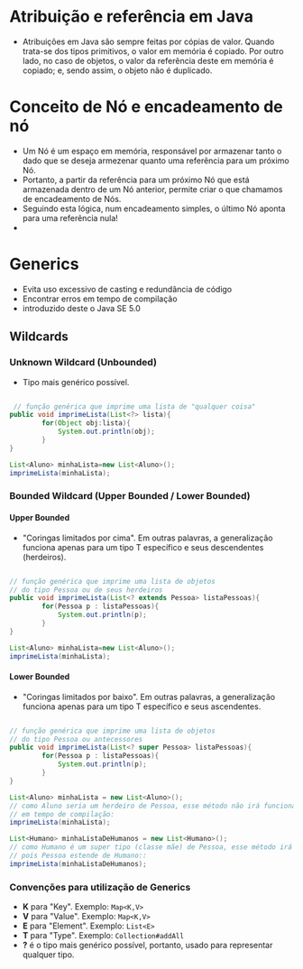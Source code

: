 # Atribuição e referência em Java

- Atribuições em Java são sempre feitas por cópias de valor. Quando trata-se dos tipos primitivos, o valor em memória é
  copiado. Por outro lado, no caso de objetos, o valor da referência deste em memória é copiado; e, sendo assim, o
  objeto não é duplicado.

# Conceito de Nó e encadeamento de nó

- Um Nó é um espaço em memória, responsável por armazenar tanto o dado que se deseja armezenar quanto uma referência
  para um próximo Nó.
- Portanto, a partir da referência para um próximo Nó que está armazenada dentro de um Nó anterior, permite criar o que
  chamamos de encadeamento de Nós.
- Seguindo esta lógica, num encadeamento simples, o último Nó aponta para uma referência nula!
-

# Generics

- Evita uso excessivo de casting e redundância de código
- Encontrar erros em tempo de compilação
- introduzido deste o Java SE 5.0

## Wildcards

### Unknown Wildcard (Unbounded)

- Tipo mais genérico possível.

```java

 // função genérica que imprime uma lista de "qualquer coisa"
public void imprimeLista(List<?> lista){
        for(Object obj:lista){
            System.out.println(obj);
        }
}

List<Aluno> minhaLista=new List<Aluno>();
imprimeLista(minhaLista);
```

### Bounded Wildcard (Upper Bounded / Lower Bounded)

#### Upper Bounded

- "Coringas limitados por cima". Em outras palavras, a generalização funciona apenas para um tipo T específico e seus
  descendentes (herdeiros).

```java

// função genérica que imprime uma lista de objetos
// do tipo Pessoa ou de seus herdeiros 
public void imprimeLista(List<? extends Pessoa> listaPessoas){
        for(Pessoa p : listaPessoas){
            System.out.println(p);
        }
}

List<Aluno> minhaLista=new List<Aluno>();
imprimeLista(minhaLista);
```

#### Lower Bounded

- "Coringas limitados por baixo". Em outras palavras, a generalização funciona apenas para um tipo T específico e seus
  ascendentes.

```java

// função genérica que imprime uma lista de objetos
// do tipo Pessoa ou antecessores
public void imprimeLista(List<? super Pessoa> listaPessoas){
        for(Pessoa p : listaPessoas){
            System.out.println(p);
        }
}

List<Aluno> minhaLista = new List<Aluno>();
// como Aluno seria um herdeiro de Pessoa, esse método não irá funcionar e apresentará erro
// em tempo de compilação: 
imprimeLista(minhaLista);

List<Humano> minhaListaDeHumanos = new List<Humano>();
// como Humano é um super tipo (classe mãe) de Pessoa, esse método irá funcionar normalmente,
// pois Pessoa estende de Humano:: 
imprimeLista(minhaListaDeHumanos); 
```

### Convenções para utilização de Generics

- **K** para "Key". Exemplo: ``Map<K,V>``
- **V** para "Value". Exemplo: ``Map<K,V>``
- **E** para "Element". Exemplo: ``List<E>``
- **T** para "Type". Exemplo: ``Collection#addAll``
- **?** é o tipo mais genérico possível, portanto, usado para representar qualquer tipo.
